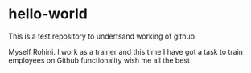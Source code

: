 # hello-world
This is a test repository to undertsand working of github

Myself Rohini. I work as a trainer and this time I have got a task to train employees on Github functionality wish me all the best
